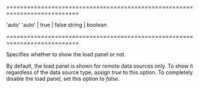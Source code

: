 <!--**
/*-------------------------------------------
    Auto-generated file. Do not modify.
-------------------------------------------

**-->
===========================================================================
<!--default-->'auto'<!--/default-->
<!--acceptValues-->'auto' | true | false<!--/acceptValues-->
<!--type-->string | boolean<!--/type-->
===========================================================================

<!--shortDescription-->
Specifies whether to show the load panel or not.
<!--/shortDescription-->

<!--fullDescription-->
By default, the load panel is shown for remote data sources only. To show it regardless of the data source type, assign *true* to this option. To completely disable the load panel, set this option to *false*.
<!--/fullDescription-->
